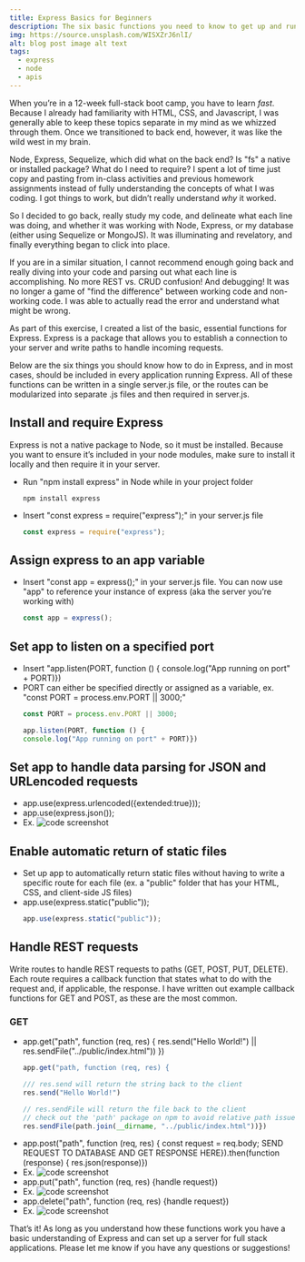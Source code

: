 ```yaml
---
title: Express Basics for Beginners
description: The six basic functions you need to know to get up and running with Express
img: https://source.unsplash.com/WISXZrJ6nlI/
alt: blog post image alt text
tags: 
  - express
  - node
  - apis
---
```


When you’re in a 12-week full-stack boot camp, you have to learn <em>fast</em>. Because I already had familiarity with HTML, CSS, and Javascript, I was generally able to keep these topics separate in my mind as we whizzed through them. Once we transitioned to back end, however, it was like the wild west in my brain.

Node, Express, Sequelize, which did what on the back end? Is "fs" a native or installed package? What do I need to require? I spent a lot of time just copy and pasting from in-class activities and previous homework assignments instead of fully understanding the concepts of what I was coding. I got things to work, but didn’t really understand <em>why</em> it worked.

So I decided to go back, really study my code, and delineate what each line was doing, and whether it was working with Node, Express, or my database (either using Sequelize or MongoJS). It was illuminating and revelatory, and finally everything began to click into place.

If you are in a similar situation, I cannot recommend enough going back and really diving into your code and parsing out what each line is accomplishing. No more REST vs. CRUD confusion! And debugging! It was no longer a game of "find the difference" between working code and non-working code. I was able to actually read the error and understand what might be wrong. 

As part of this exercise, I created a list of the basic, essential functions for Express. Express is a package that allows you to establish a connection to your server and write paths to handle incoming requests. 

Below are the six things you should know how to do in Express, and in most cases, should be included in every application running Express. All of these functions can be written in a single server.js file, or the routes can be modularized into separate .js files and then required in server.js.


## Install and require Express

Express is not a native package to Node, so it must be installed. Because you want to ensure it’s included in your node modules, make sure to install it locally and then require it in your server.

<ul>
<li>Run "npm install express" in Node while in your project folder</li>

``` node
npm install express
```

<li>Insert "const express = require("express");" in your server.js file</li>

``` javascript
const express = require("express");
```
</ul>


## Assign express to an app variable

<ul>
<li>
Insert "const app = express();" in your server.js file. You can now use "app" to reference your instance of express (aka the server you’re working with)

``` javascript
const app = express();
```
</ul>


## Set app to listen on a specified port

<ul>
<li>
Insert "app.listen(PORT, function () { console.log("App running on port" + PORT)})
</li>
<li>
PORT can either be specified directly or assigned as a variable, ex. "const PORT = process.env.PORT || 3000;"
</li>

``` javascript
const PORT = process.env.PORT || 3000;

app.listen(PORT, function () {
console.log("App running on port" + PORT)})
```

</ul>


## Set app to handle data parsing for JSON and URLencoded requests

<ul>
<li>
app.use(express.urlencoded({extended:true}));</li>
<li>
app.use(express.json());</li>
<li> Ex. <img src="https://thepracticaldev.s3.amazonaws.com/i/sxei5ro0erq47xjun41e.PNG" alt="code screenshot"></li>
</ul>

## Enable automatic return of static files

<ul>
<li>
Set up app to automatically return static files without having to write a specific route for each file (ex. a "public" folder that has your HTML, CSS, and client-side JS files)
</li>
<li>
app.use(express.static("public"));</li>

``` javascript
app.use(express.static("public"));
```

</ul>

## Handle REST requests

Write routes to handle REST requests to paths (GET, POST, PUT, DELETE). Each route requires a callback function that states what to do with the request and, if applicable, the response. I have written out example callback functions for GET and POST, as these are the most common.

### GET

<ul>
<li>
app.get("path", function (req, res) { res.send("Hello World!") || res.sendFile("../public/index.html")) })
</li>

``` javascript
app.get("path, function (req, res) {

/// res.send will return the string back to the client
res.send("Hello World!")

// res.sendFile will return the file back to the client
// check out the 'path' package on npm to avoid relative path issues
res.sendFile(path.join(__dirname, "../public/index.html"))})
```

</ul>

<ul>
<li>
app.post("path", function (req, res) { const request = req.body; SEND REQUEST TO DATABASE AND GET RESPONSE HERE}).then(function (response) { res.json(response)})
</li>
<li> Ex. <img src="https://thepracticaldev.s3.amazonaws.com/i/doysdxrflca7n4encgpv.PNG" alt="code screenshot"></li>
<li>
app.put("path", function (req, res) {handle request})
</li>
<li> Ex. <img src="https://thepracticaldev.s3.amazonaws.com/i/rbiw3iiiuqioakevnx9d.PNG" alt = "code screenshot"></li>
<li>
app.delete("path", function (req, res) {handle request})
</li>
<li> Ex. <img src="https://thepracticaldev.s3.amazonaws.com/i/vgoowtpoo16hxirlftvv.PNG" alt="code screenshot"></li>
</ul>
</ol>

<p>That’s it! As long as you understand how these functions work you have a basic understanding of Express and can set up a server for full stack applications. Please let me know if you have any questions or suggestions!</p>